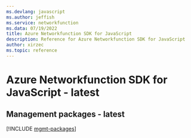 ```yaml
---
ms.devlang: javascript
ms.author: jeffish
ms.service: networkfunction
ms.data: 07/19/2022
title: Azure Networkfunction SDK for JavaScript
description: Reference for Azure Networkfunction SDK for JavaScript
author: xirzec
ms.topic: reference
---
```

# Azure Networkfunction SDK for JavaScript - latest

## Management packages - latest
[!INCLUDE [mgmt-packages](networkfunction-mgmt-index.md)]
